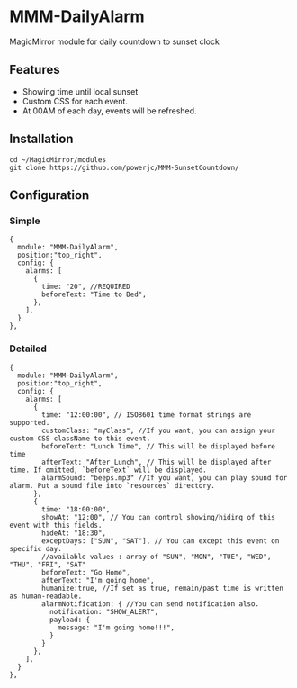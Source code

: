 # MMM-DailyAlarm
MagicMirror module for daily countdown to sunset clock

## Features
- Showing time until local sunset
- Custom CSS for each event.
- At 00AM of each day, events will be refreshed.

## Installation
```
cd ~/MagicMirror/modules
git clone https://github.com/powerjc/MMM-SunsetCountdown/
```

## Configuration
### Simple
```
{
  module: "MMM-DailyAlarm",
  position:"top_right",
  config: {
    alarms: [
      {
        time: "20", //REQUIRED
        beforeText: "Time to Bed",
      },
    ],
  }
},
```
### Detailed
```
{
  module: "MMM-DailyAlarm",
  position:"top_right",
  config: {
    alarms: [
      {
        time: "12:00:00", // ISO8601 time format strings are supported.
        customClass: "myClass", //If you want, you can assign your custom CSS className to this event.
        beforeText: "Lunch Time", // This will be displayed before time
        afterText: "After Lunch", // This will be displayed after time. If omitted, `beforeText` will be displayed.
        alarmSound: "beeps.mp3" //If you want, you can play sound for alarm. Put a sound file into `resources` directory.
      },
      {
        time: "18:00:00",
        showAt: "12:00", // You can control showing/hiding of this event with this fields.
        hideAt: "18:30",
        exceptDays: ["SUN", "SAT"], // You can except this event on specific day.
        //available values : array of "SUN", "MON", "TUE", "WED", "THU", "FRI", "SAT"
        beforeText: "Go Home",
        afterText: "I'm going home",
        humanize:true, //If set as true, remain/past time is written as human-readable.
        alarmNotification: { //You can send notification also.
          notification: "SHOW_ALERT",
          payload: {
            message: "I'm going home!!!",
          }
        }
      },
    ],
  }
},
```
